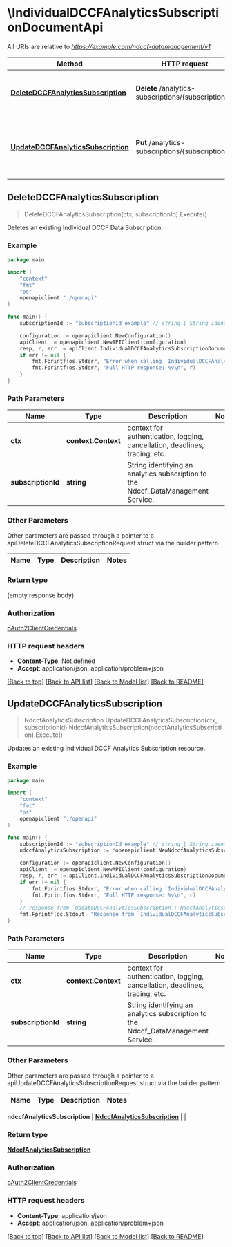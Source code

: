 # \IndividualDCCFAnalyticsSubscriptionDocumentApi

All URIs are relative to *https://example.com/ndccf-datamanagement/v1*

Method | HTTP request | Description
------------- | ------------- | -------------
[**DeleteDCCFAnalyticsSubscription**](IndividualDCCFAnalyticsSubscriptionDocumentApi.md#DeleteDCCFAnalyticsSubscription) | **Delete** /analytics-subscriptions/{subscriptionId} | Deletes an existing Individual DCCF Data Subscription.
[**UpdateDCCFAnalyticsSubscription**](IndividualDCCFAnalyticsSubscriptionDocumentApi.md#UpdateDCCFAnalyticsSubscription) | **Put** /analytics-subscriptions/{subscriptionId} | Updates an existing Individual DCCF Analytics Subscription resource.



## DeleteDCCFAnalyticsSubscription

> DeleteDCCFAnalyticsSubscription(ctx, subscriptionId).Execute()

Deletes an existing Individual DCCF Data Subscription.

### Example

```go
package main

import (
    "context"
    "fmt"
    "os"
    openapiclient "./openapi"
)

func main() {
    subscriptionId := "subscriptionId_example" // string | String identifying an analytics subscription to the Ndccf_DataManagement Service. 

    configuration := openapiclient.NewConfiguration()
    apiClient := openapiclient.NewAPIClient(configuration)
    resp, r, err := apiClient.IndividualDCCFAnalyticsSubscriptionDocumentApi.DeleteDCCFAnalyticsSubscription(context.Background(), subscriptionId).Execute()
    if err != nil {
        fmt.Fprintf(os.Stderr, "Error when calling `IndividualDCCFAnalyticsSubscriptionDocumentApi.DeleteDCCFAnalyticsSubscription``: %v\n", err)
        fmt.Fprintf(os.Stderr, "Full HTTP response: %v\n", r)
    }
}
```

### Path Parameters


Name | Type | Description  | Notes
------------- | ------------- | ------------- | -------------
**ctx** | **context.Context** | context for authentication, logging, cancellation, deadlines, tracing, etc.
**subscriptionId** | **string** | String identifying an analytics subscription to the Ndccf_DataManagement Service.  | 

### Other Parameters

Other parameters are passed through a pointer to a apiDeleteDCCFAnalyticsSubscriptionRequest struct via the builder pattern


Name | Type | Description  | Notes
------------- | ------------- | ------------- | -------------


### Return type

 (empty response body)

### Authorization

[oAuth2ClientCredentials](../README.md#oAuth2ClientCredentials)

### HTTP request headers

- **Content-Type**: Not defined
- **Accept**: application/json, application/problem+json

[[Back to top]](#) [[Back to API list]](../README.md#documentation-for-api-endpoints)
[[Back to Model list]](../README.md#documentation-for-models)
[[Back to README]](../README.md)


## UpdateDCCFAnalyticsSubscription

> NdccfAnalyticsSubscription UpdateDCCFAnalyticsSubscription(ctx, subscriptionId).NdccfAnalyticsSubscription(ndccfAnalyticsSubscription).Execute()

Updates an existing Individual DCCF Analytics Subscription resource.

### Example

```go
package main

import (
    "context"
    "fmt"
    "os"
    openapiclient "./openapi"
)

func main() {
    subscriptionId := "subscriptionId_example" // string | String identifying an analytics subscription to the Ndccf_DataManagement Service. 
    ndccfAnalyticsSubscription := *openapiclient.NewNdccfAnalyticsSubscription(*openapiclient.NewNnwdafEventsSubscription([]openapiclient.EventSubscription{*openapiclient.NewEventSubscription(*openapiclient.NewNwdafEvent())}), "AnaNotifUri_example", "AnaNotifCorrId_example") // NdccfAnalyticsSubscription | 

    configuration := openapiclient.NewConfiguration()
    apiClient := openapiclient.NewAPIClient(configuration)
    resp, r, err := apiClient.IndividualDCCFAnalyticsSubscriptionDocumentApi.UpdateDCCFAnalyticsSubscription(context.Background(), subscriptionId).NdccfAnalyticsSubscription(ndccfAnalyticsSubscription).Execute()
    if err != nil {
        fmt.Fprintf(os.Stderr, "Error when calling `IndividualDCCFAnalyticsSubscriptionDocumentApi.UpdateDCCFAnalyticsSubscription``: %v\n", err)
        fmt.Fprintf(os.Stderr, "Full HTTP response: %v\n", r)
    }
    // response from `UpdateDCCFAnalyticsSubscription`: NdccfAnalyticsSubscription
    fmt.Fprintf(os.Stdout, "Response from `IndividualDCCFAnalyticsSubscriptionDocumentApi.UpdateDCCFAnalyticsSubscription`: %v\n", resp)
}
```

### Path Parameters


Name | Type | Description  | Notes
------------- | ------------- | ------------- | -------------
**ctx** | **context.Context** | context for authentication, logging, cancellation, deadlines, tracing, etc.
**subscriptionId** | **string** | String identifying an analytics subscription to the Ndccf_DataManagement Service.  | 

### Other Parameters

Other parameters are passed through a pointer to a apiUpdateDCCFAnalyticsSubscriptionRequest struct via the builder pattern


Name | Type | Description  | Notes
------------- | ------------- | ------------- | -------------

 **ndccfAnalyticsSubscription** | [**NdccfAnalyticsSubscription**](NdccfAnalyticsSubscription.md) |  | 

### Return type

[**NdccfAnalyticsSubscription**](NdccfAnalyticsSubscription.md)

### Authorization

[oAuth2ClientCredentials](../README.md#oAuth2ClientCredentials)

### HTTP request headers

- **Content-Type**: application/json
- **Accept**: application/json, application/problem+json

[[Back to top]](#) [[Back to API list]](../README.md#documentation-for-api-endpoints)
[[Back to Model list]](../README.md#documentation-for-models)
[[Back to README]](../README.md)

